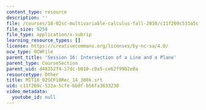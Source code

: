 ```yaml
---
content_type: resource
description: ''
file: /courses/18-02sc-multivariable-calculus-fall-2010/c11f269c533a5cfebb0fb56fa3633230_MIT18_02SCF10Rec_14_300k.vtt
file_size: 9258
file_type: application/x-subrip
learning_resource_types: []
license: https://creativecommons.org/licenses/by-nc-sa/4.0/
ocw_type: OCWFile
parent_title: 'Session 16: Intersection of a Line and a Plane'
parent_type: CourseSection
parent_uid: d48352f4-17dc-b010-c0a5-ce62f99b2e0a
resourcetype: Other
title: MIT18_02SCF10Rec_14_300k.srt
uid: c11f269c-533a-5cfe-bb0f-b56fa3633230
video_metadata:
  youtube_id: null
---
```

